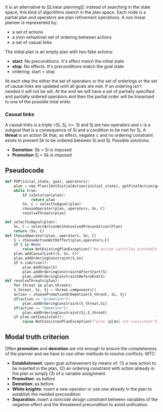 It is an alternative to [[Linear planning]]: instead of searching in the state space, this kind of algorithms search in the  plan space. Each node is a partial plan and operators are plan refinement operations.
A non linear planner is represented by:
- a set of actions
- a (non exhastive) set of ordering between actions
- a set of casual links

The initial plan is an empty plan with two fake actions: 
- __start__: No preconditions. It's effect match the initial state
- __stop__: No effects. It's preconditions match the goal state
- ordering: start < stop

At each step the either the set of operators or the set of orderings or the set of causal links are updated until all goals are met. If an ordering isn't needed it will not be set.
At the end we will have a set of partially specified and partially ordered operators and then the partial order will be linearized to one of the possible total order.

### Causal links
A causal links is a triple <Si, Sj, c>. Si and Sj are two operators and c is a subgoal that is a consequence of Si and a condition to be met for Sj.
A __threat__ is an action Sk that, as effect, negates c and no ordering constraint exists to prevent Sk to be ordered between Si and Sj.
Possible solutions:
- __Demotion__: Sk < Si is imposed
- __Promotion__ Sj < Sk is imposed

## Pseudocode
```python 
def POP(inital_state, goal, operators):
	plan = new Plan([GetInitialAction(initial_state), getFinalAction(goal)])
	while true:
		if isSolution(plan):
			return plan
		Sn, C = selectSubgoal(plan)
		chooseOperator(plan, operators, Sn, C)
		resolveThreats(plan)

def selectSubgoal(plan):
	Sn, C = selectActionWithUnsolvedPrecondition(Plan)
	return (Sn, C)
def ChooseOperator(plan, operators, Sn, C)
	S = chooseActionWithEffect(plan,operators,C)
	if S is None:
		raise NotExistingPlanException(f"No action satisfies precondition {C}")
	plan.addCausalLink((S, Sn, C))
	plan.addOrderingConstraint(S,Sn)
	if S.isAction():
		plan.AddSteps(S)
		plan.addOrderingConstraintAfterStart(S)
		plan.addOrderingConstraintBeforeEnd(S)
def resolveThreats(plan):
	for threat in plan.threats:
	S_threat, Si, Sj = threat.components()
	action = choosePromotionOrDemotion(S_threat, Si, Sj)
	if(action == "promotion"):
		plan.addOrderingConstraint(S_threat,Si)
	if(action == "demotion"):
		plan.addOrderingConstraint(Sj,S_threat)
	if plan.notConsisten():
		raise NotConsistenPlanException(f"plan {plan} not consistent")
```

## Modal truth criterion

Often __promotion__ and __demotion__ are not enough to ensure the completeness of the planner and we have to use other methods to resolve conflicts. MTC:
- __Establishment__: open goal achievement by means of: (1) a new action to be inserted in the plan, (2) an ordering constraint with action already in the plan or simply (3) of a variable assignment.
- __Promotion__: as before
- __Demotion__: as before
- __White knights__: insert a new operator or use one already in the plan to establish the needed precondition
- __Separation__: insert a _noncode design constraint_ between variables of the negative effect and the threatened precondition to avoid unification.